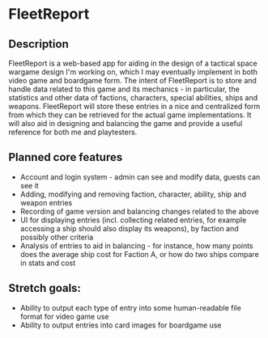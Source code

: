 # FleetReport

## Description

FleetReport is a web-based app for aiding in the design of a tactical space wargame design I'm working on, which I may eventually implement in both video game and boardgame form. The intent of FleetReport is to store and handle data related to this game and its mechanics - in particular, the statistics and other data of factions, characters, special abilities, ships and weapons. FleetReport will store these entries in a nice and centralized form from which they can be retrieved for the actual game implementations. It will also aid in designing and balancing the game and provide a useful reference for both me and playtesters.

## Planned core features

- Account and login system - admin can see and modify data, guests can see it
- Adding, modifying and removing faction, character, ability, ship and weapon entries
- Recording of game version and balancing changes related to the above
- UI for displaying entries (incl. collecting related entries, for example accessing a ship should also display its weapons), by faction and possibly other criteria
- Analysis of entries to aid in balancing - for instance, how many points does the average ship cost for Faction A, or how do two ships compare in stats and cost

## Stretch goals:
- Ability to output each type of entry into some human-readable file format for video game use
- Ability to output entries into card images for boardgame use
